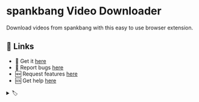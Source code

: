 # spankbang Video Downloader

Download videos from spankbang with this easy to use browser extension.

<!-- Video -->

## 🔗 Links

- 🎁 Get it [here](https://serp.ly/spankbang-video-downloader)
- 🐛 Report bugs [here](https://github.com/serpxxx/spankbang-video-downloader/issues)
- 🆕 Request features [here](https://github.com/serpxxx/spankbang-video-downloader/issues)
- 🆘 Get help [here](https://support.serp.co/)



<!-- ## Downloading videos from spankbang  -->
<!-- a paragraph or two discussing the various types of videos, and technologies employed by spankbang for serving and protecting videos.  -->


<!-- ## Screenshots -->
<!-- Screenshots -->


<!-- ## Permissions justification -->
<!-- Permissions justification -->


<details>
  <summary> 🏷️ </summary>

<!-- keyword list -->

</details>


